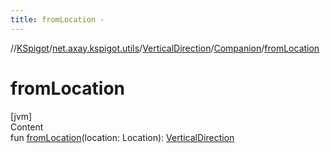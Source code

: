 ```yaml
---
title: fromLocation -
---
```

//[KSpigot](../../../index.md)/[net.axay.kspigot.utils](../../index.md)/[VerticalDirection](../index.md)/[Companion](index.md)/[fromLocation](from-location.md)



# fromLocation  
[jvm]  
Content  
fun [fromLocation](from-location.md)(location: Location): [VerticalDirection](../index.md)  




